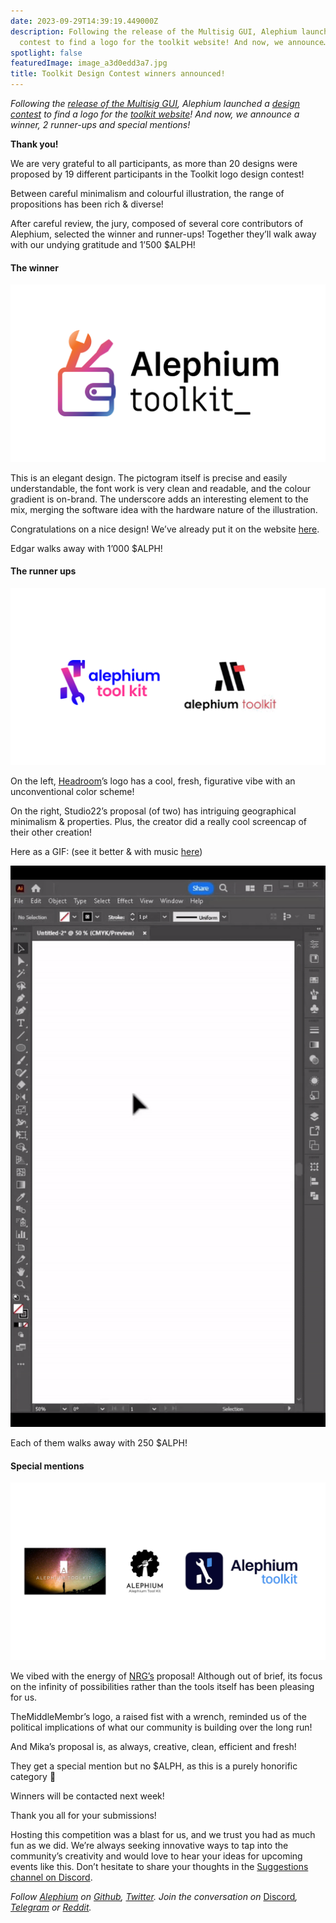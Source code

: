 ```yaml
---
date: 2023-09-29T14:39:19.449000Z
description: Following the release of the Multisig GUI, Alephium launched a design
  contest to find a logo for the toolkit website! And now, we announce…
spotlight: false
featuredImage: image_a3d0edd3a7.jpg
title: Toolkit Design Contest winners announced!
---
```


_Following the_ <a href="https://medium.com/@alephium/alephium-multisig-gui-is-here-4b23bec7e2f" ><em>release of the Multisig GUI</em></a>_, Alephium launched a_ <a href="https://medium.com/@alephium/design-contest-a-logo-for-the-toolkit-website-f7bf7801b03c" ><em>design contest</em></a> _to find a logo for the_ <a href="https://alephium.github.io/alephium-toolkit/" ><em>toolkit website</em></a>_! And now, we announce a winner, 2 runner-ups and special mentions!_

**Thank you!**

We are very grateful to all participants, as more than 20 designs were proposed by 19 different participants in the Toolkit logo design contest!

Between careful minimalism and colourful illustration, the range of propositions has been rich & diverse!

After careful review, the jury, composed of several core contributors of Alephium, selected the winner and runner-ups! Together they’ll walk away with our undying gratitude and 1’500 \$ALPH!

#### **The winner**

![](image_7f9430f81c.jpg)

This is an elegant design. The pictogram itself is precise and easily understandable, the font work is very clean and readable, and the colour gradient is on-brand. The underscore adds an interesting element to the mix, merging the software idea with the hardware nature of the illustration.

Congratulations on a nice design! We’ve already put it on the website <a href="https://alephium.github.io/alephium-toolkit/" >here</a>.

Edgar walks away with 1’000 \$ALPH!

#### **The runner ups**

![](image_586fe0bd67.jpg)

On the left, <a href="https://twitter.com/headroomcapital" >Headroom</a>’s logo has a cool, fresh, figurative vibe with an unconventional color scheme!

On the right, Studio22’s proposal (of two) has intriguing geographical minimalism & properties. Plus, the creator did a really cool screencap of their other creation!

Here as a GIF: (see it better & with music <a href="https://www.linkedin.com/feed/update/activity:7110907927535710210" >here</a>)

![](image_68c527b62e.jpg)

Each of them walks away with 250 \$ALPH!

#### **Special mentions**

![](image_b352ff15de.jpg)

We vibed with the energy of <a href="https://twitter.com/NRGResonance" >NRG’s</a> proposal! Although out of brief, its focus on the infinity of possibilities rather than the tools itself has been pleasing for us.

TheMiddleMembr’s logo, a raised fist with a wrench, reminded us of the political implications of what our community is building over the long run!

And Mika’s proposal is, as always, creative, clean, efficient and fresh!

They get a special mention but no \$ALPH, as this is a purely honorific category 🙂

Winners will be contacted next week!

Thank you all for your submissions!

Hosting this competition was a blast for us, and we trust you had as much fun as we did. We’re always seeking innovative ways to tap into the community’s creativity and would love to hear your ideas for upcoming events like this. Don’t hesitate to share your thoughts in the <a href="https://discord.gg/s82ZXRw4Dc" >Suggestions channel on Discord</a>.

_Follow [Alephium](/) on_ <a href="https://github.com/alephium/" ><em>Github</em></a>_,_ <a href="https://twitter.com/alephium" ><em>Twitter</em></a>_. Join the conversation on_ [Discord](/discord)_,_ <a href="https://t.me/alephiumgroup" ><em>Telegram</em></a> _or_ <a href="https://www.reddit.com/r/alephium" ><em>Reddit</em></a>_._
